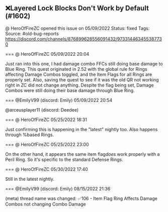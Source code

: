## ❌Layered Lock Blocks Don't Work by Default (#1602)
@ HeroOfFireZC opened this issue on 05/09/2022
Status: fixed
Tags: 
Source: #old-bug-reports https://discord.com/channels/876899628556091432/973314463455387730


=== @ HeroOfFireZC 05/09/2022 20:04

Just ran into this one, I had damage combo FFCs still doing base damage to Blue Ring. This quest originated in 2.52 with the global rule for Rings affecting Damage Combos toggled, and the Item Flags for all Rings are properly set.
Also, saving the quest to see if it was the old QR not working right in ZC did not change anything. Despite the flag being set, Damage Combos were still doing their base damage through Blue Ring.

=== @EmilyV99 (discord: Emily) 05/09/2022 20:54

@arceusplayer11 (discord: Deedee)

=== @ HeroOfFireZC 05/25/2022 18:31

Just confirming this is happening in the "latest" nightly too. Also happens through %based Rings.

=== @ HeroOfFireZC 05/25/2022 23:00

On the other hand, it appears the same item flag*does* work properly with a Peril Ring. So it's specific to the standard Defense Rings.

=== @ HeroOfFireZC 05/30/2022 17:40

Still in the latest nightly.

=== @EmilyV99 (discord: Emily) 08/15/2022 21:36

(meta) thread name was changed: ✅106 - Item Flag Ring Affects Damage Combos not changing Combo Damage
